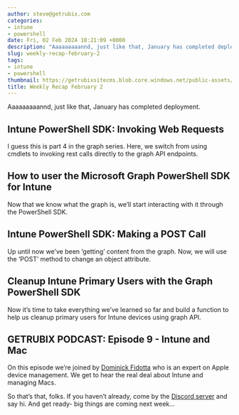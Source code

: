 ```yaml
---
author: steve@getrubix.com
categories:
- intune
- powershell
date: Fri, 02 Feb 2024 18:21:09 +0000
description: "Aaaaaaaaannd, just like that, January has completed deployment. Intune PowerShell SDK: Invoking Web Requests I guess this is part 4 in the graph series. Here, we switch from using cmdlets to invoking rest calls directly to the graph API endpoints. How to use the"
slug: weekly-recap-february-2
tags:
- intune
- powershell
thumbnail: https://getrubixsitecms.blob.core.windows.net/public-assets/content/v1/logo512.png
title: Weekly Recap February 2
---
```


Aaaaaaaaannd, just like that, January has completed deployment.

Intune PowerShell SDK: Invoking Web Requests
--------------------------------------------

I guess this is part 4 in the graph series. Here, we switch from using cmdlets to invoking rest calls directly to the graph API endpoints.

How to user the Microsoft Graph PowerShell SDK for Intune
---------------------------------------------------------

Now that we know what the graph is, we’ll start interacting with it through the PowerShell SDK.

Intune PowerShell SDK: Making a POST Call
-----------------------------------------

Up until now we’ve been ‘getting’ content from the graph. Now, we will use the ‘POST’ method to change an object attribute.

Cleanup Intune Primary Users with the Graph PowerShell SDK
----------------------------------------------------------

Now it’s time to take everything we’ve learned so far and build a function to help us cleanup primary users for Intune devices using graph API.

GETRUBIX PODCAST: Episode 9 - Intune and Mac
--------------------------------------------

On this episode we’re joined by [Dominick Fidotta](https://www.linkedin.com/in/dominickfidotta/) who is an expert on Apple device management. We get to hear the real deal about Intune and managing Macs.

So that’s that, folks. If you haven’t already, come by the [Discord server](https://discord.gg/getrubix) and say hi. And get ready- big things are coming next week…